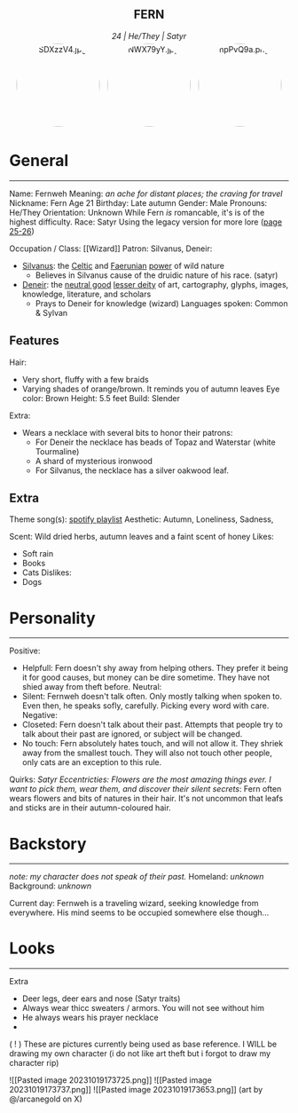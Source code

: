 <center>
<h2>FERN</h2>
<i>24 | He/They | Satyr</i></center>

<center>   <img src="https://i.pinimg.com/564x/36/47/d6/3647d66a2c594ff5869c108bbc628a45.jpg" style="width:150px;height:150px;padding:5px;border-radius:300px;object-fit:cover;" alt="SDXzzV4.jpg"> <img src="https://i.pinimg.com/564x/bc/33/da/bc33da7c4bd8fc2f280d5c5be495a46e.jpg" style="width:150px;height:150px;padding:5px;border-radius:300px;object-fit:cover;" alt="NWX79yY.jpg"> <img src="https://i.pinimg.com/564x/bd/2c/95/bd2c957a64a1a1e34181763b2bf5b371.jpg" style="width:150px;height:150px;padding:5px;border-radius:300px;object-fit:cover;" alt="npPvQ9a.png">
</center>
 <h1>General</h1>

---

Name: Fernweh
	Meaning: <i>an ache for distant places; the craving for travel</i>
	Nickname: Fern
Age 21
	Birthday: Late autumn
Gender: Male
	Pronouns: He/They
Orientation: Unknown
	While Fern <i>is</i> romancable, it's is of the highest difficulty.
Race: Satyr
	Using the legacy version for more lore (<a href="https://anyflip.com/rbal/nqho">page 25-26</a>)

Occupation / Class: [[Wizard]]
Patron: Silvanus, Deneir:
- <a href="https://forgottenrealms.fandom.com/wiki/Silvanus">Silvanus</a>: the [Celtic](https://forgottenrealms.fandom.com/wiki/Celtic_pantheon "Celtic pantheon") and [Faerunian](https://forgottenrealms.fandom.com/wiki/Faer%C3%BBnian_pantheon "Faerûnian pantheon") [power](https://forgottenrealms.fandom.com/wiki/Power "Power") of wild nature
	- Believes in Silvanus cause of the druidic nature of his race. (satyr)
- <a href="https://forgottenrealms.fandom.com/wiki/Deneir">Deneir</a>: the [neutral good](https://forgottenrealms.fandom.com/wiki/Neutral_good "Neutral good") [lesser deity](https://forgottenrealms.fandom.com/wiki/Lesser_deity "Lesser deity") of art, cartography, glyphs, images, knowledge, literature, and scholars
	- Prays to Deneir for knowledge (wizard)
Languages spoken: Common & Sylvan
## Features
Hair:
- Very short, fluffy with a few braids
- Varying shades of orange/brown. It reminds you of autumn leaves
Eye color: Brown
Height: 5.5 feet
Build: Slender

Extra:
- Wears a necklace with several bits to honor their patrons: 
	- For Deneir the necklace has beads of Topaz and Waterstar (white Tourmaline)
	- A shard of mysterious ironwood
	- For Silvanus, the necklace has a silver oakwood leaf.

## Extra
Theme song(s): <a href="https://open.spotify.com/playlist/2ak4ibKcxt8OE4RSG1kgZL?si=4af2ebe168c54936">spotify playlist</a>
Aesthetic: Autumn, Loneliness, Sadness, 

Scent: Wild dried herbs, autumn leaves and a faint scent of honey
Likes:
- Soft rain
- Books
- Cats
Dislikes:
- Dogs
# Personality
---
Positive:
- Helpfull: Fern doesn't shy away from helping others. They prefer it being it for good causes, but money can be dire sometime. They have not shied away from theft before.
Neutral:
- Silent: Fernweh doesn't talk often. Only mostly talking when spoken to. Even then, he speaks sofly, carefully. Picking every word with care.
Negative:
- Closeted: Fern doesn't talk about their past. Attempts that people try to talk about their past are ignored, or subject will be changed.
- No touch: Fern absolutely hates touch, and will not allow it. They shriek away from the smallest touch. They will also not touch other people, only cats are an exception to this rule.

Quirks:
*Satyr Eccentricties: Flowers are the most amazing things ever. I want to pick them, wear them, and discover their silent secrets*: Fern often wears flowers and bits of natures in their hair. It's not uncommon that leafs and sticks are in their autumn-coloured hair.
# Backstory
---
<i>note: my character does not speak of their past.</i>
Homeland: <i>unknown</i>
Background: <i>unknown</i>

Current day: Fernweh is a traveling wizard, seeking knowledge from everywhere. His mind seems to be occupied somewhere else though...

# Looks
---
Extra
- Deer legs, deer ears and nose (Satyr traits)
- Always wear thicc sweaters / armors. You will not see without him
- He always wears his prayer necklace
- 
( ! ) These are pictures currently being used as base reference. I WILL be drawing my own character (i do not like art theft but i forgot to draw my character rip)

![[Pasted image 20231019173725.png]] ![[Pasted image 20231019173737.png]] ![[Pasted image 20231019173653.png]]
(art by @/arcanegold on X)